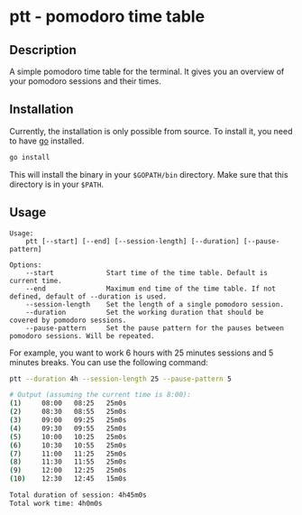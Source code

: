 # ptt - pomodoro time table

## Description

A simple pomodoro time table for the terminal. It gives you an overview of your pomodoro sessions and their times.

## Installation

Currently, the installation is only possible from source. To install it, you need to have [go](https://golang.org/) installed.

```bash
go install
```

This will install the binary in your `$GOPATH/bin` directory. Make sure that this directory is in your `$PATH`.

## Usage

```
Usage:
    ptt [--start] [--end] [--session-length] [--duration] [--pause-pattern]

Options:
    --start             Start time of the time table. Default is current time.
    --end               Maximum end time of the time table. If not defined, default of --duration is used.
    --session-length    Set the length of a single pomodoro session.
    --duration          Set the working duration that should be covered by pomodoro sessions.
    --pause-pattern     Set the pause pattern for the pauses between pomodoro sessions. Will be repeated.
```

For example, you want to work 6 hours with 25 minutes sessions and 5 minutes breaks. You can use the following command:

```bash
ptt --duration 4h --session-length 25 --pause-pattern 5

# Output (assuming the current time is 8:00):
(1)     08:00   08:25   25m0s
(2)     08:30   08:55   25m0s
(3)     09:00   09:25   25m0s
(4)     09:30   09:55   25m0s
(5)     10:00   10:25   25m0s
(6)     10:30   10:55   25m0s
(7)     11:00   11:25   25m0s
(8)     11:30   11:55   25m0s
(9)     12:00   12:25   25m0s
(10)    12:30   12:45   15m0s

Total duration of session: 4h45m0s
Total work time: 4h0m0s
```
